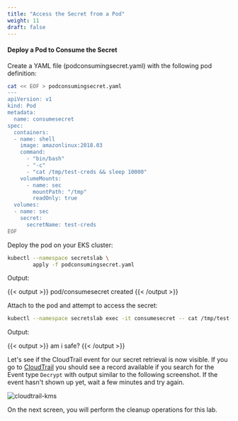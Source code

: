```yaml
---
title: "Access the Secret from a Pod"
weight: 11
draft: false
---
```


#### Deploy a Pod to Consume the Secret

Create a YAML file (podconsumingsecret.yaml) with the following pod definition:

```bash
cat << EOF > podconsumingsecret.yaml
---
apiVersion: v1
kind: Pod
metadata:
  name: consumesecret
spec:
  containers:
  - name: shell
    image: amazonlinux:2018.03
    command:
      - "bin/bash"
      - "-c"
      - "cat /tmp/test-creds && sleep 10000"
    volumeMounts:
      - name: sec
        mountPath: "/tmp"
        readOnly: true
  volumes:
  - name: sec
    secret:
      secretName: test-creds
EOF
```

Deploy the pod on your EKS cluster:

```bash wait=5
kubectl --namespace secretslab \
        apply -f podconsumingsecret.yaml
```

Output:

{{< output >}}
pod/consumesecret created
{{< /output >}}

Attach to the pod and attempt to access the secret:

```bash
kubectl --namespace secretslab exec -it consumesecret -- cat /tmp/test-creds
```

Output:

{{< output >}}
am i safe?
{{< /output >}}

Let's see if the CloudTrail event for our secret retrieval is now visible. If you go to [CloudTrail](https://console.aws.amazon.com/cloudtrail/home?events&#/events?EventName=Decrypt) you should see a record available if you search for the Event type ```Decrypt``` with output similar to the following screenshot. If the event hasn't shown up yet, wait a few minutes and try again.

![cloudtrail-kms](/images/cloudtrail-proof-1-1024x528.png)

On the next screen, you will perform the cleanup operations for this lab.
